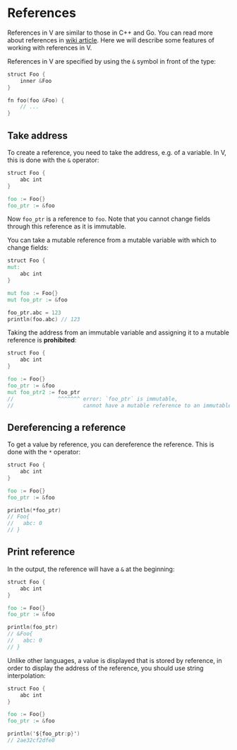 # References

References in V are similar to those in C++ and Go.
You can read more about references in
[wiki article](https://en.wikipedia.org/wiki/Reference_(computer_science)).
Here we will describe some features of working with references in V.

References in V are specified by using the `&` symbol in front of the type:

```v
struct Foo {
	inner &Foo
}

fn foo(foo &Foo) {
	// ...
}
```

## Take address

To create a reference, you need to take the address, e.g. of a variable.
In V, this is done with the `&` operator:

```v
struct Foo {
	abc int
}

foo := Foo{}
foo_ptr := &foo
```

Now `foo_ptr` is a reference to `foo`.
Note that you cannot change fields through this reference as it is immutable.

You can take a mutable reference from a mutable variable with which to change fields:

```v play
struct Foo {
mut:
	abc int
}

mut foo := Foo{}
mut foo_ptr := &foo

foo_ptr.abc = 123
println(foo.abc) // 123
```

Taking the address from an immutable variable and assigning it to a mutable reference is **prohibited**:

```v play
struct Foo {
	abc int
}

foo := Foo{}
foo_ptr := &foo
mut foo_ptr2 := foo_ptr
//              ^^^^^^^ error: `foo_ptr` is immutable,
//                      cannot have a mutable reference to an immutable object
```

## Dereferencing a reference

To get a value by reference, you can dereference the reference.
This is done with the `*` operator:

```v play
struct Foo {
	abc int
}

foo := Foo{}
foo_ptr := &foo

println(*foo_ptr)
// Foo{
//   abc: 0
// }
```

## Print reference

In the output, the reference will have a `&` at the beginning:

```v play
struct Foo {
	abc int
}

foo := Foo{}
foo_ptr := &foo

println(foo_ptr)
// &Foo{
//   abc: 0
// }
```

Unlike other languages, a value is displayed that is stored by reference, in order to
display the address of the reference, you should use string interpolation:

```v play
struct Foo {
	abc int
}

foo := Foo{}
foo_ptr := &foo

println('${foo_ptr:p}')
// 2ae32cf2dfe0
```
